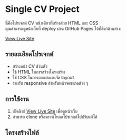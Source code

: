 # Single CV Project

นี่คือโปรเจกต์ CV หน้าเดียวที่สร้างด้วย HTML และ CSS  
คุณสามารถดูหน้าเว็บที่ deploy ผ่าน GitHub Pages ได้ที่ลิงก์ด้านล่าง:

[View Live Site](https://zinmu01za.github.io/SingleCvtest/)

## รายละเอียดโปรเจกต์
- สร้างหน้า CV ส่วนตัว
- ใช้ HTML ในการสร้างโครงสร้าง
- ใช้ CSS ในการตกแต่งและจัด layout
- รองรับ responsive สำหรับหน้าจอขนาดต่าง ๆ

## การใช้งาน
1. เปิดลิงก์ [View Live Site](https://zinmu01za.github.io/SingleCvtest/) เพื่อดูหน้าเว็บ
2. สามารถ clone หรือดาวน์โหลดโปรเจกต์ไปปรับแก้ได้

## โครงสร้างไฟล์
